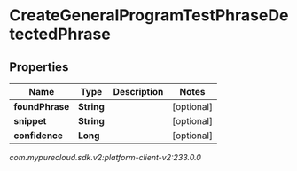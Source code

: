 # CreateGeneralProgramTestPhraseDetectedPhrase


## Properties

| Name | Type | Description | Notes |
| ------------ | ------------- | ------------- | ------------- |
| **foundPhrase** | **String** |  |  [optional] |
| **snippet** | **String** |  |  [optional] |
| **confidence** | **Long** |  |  [optional] |




_com.mypurecloud.sdk.v2:platform-client-v2:233.0.0_
